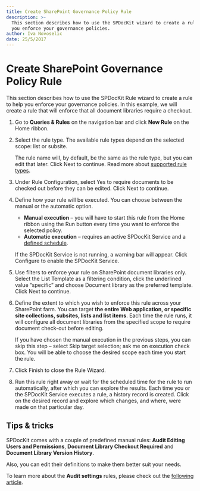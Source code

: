 ```yaml
---
title: Create SharePoint Governance Policy Rule
description: >-
  This section describes how to use the SPDocKit wizard to create a rule to help
  you enforce your governance policies.
author: Iva Novoselic
date: 25/5/2017
---
```


# Create SharePoint Governance Policy Rule

This section describes how to use the SPDocKit Rule wizard to create a rule to help you enforce your governance policies. In this example, we will create a rule that will enforce that all document libraries require a checkout.

1. Go to **Queries & Rules** on the navigation bar and click **New Rule** on the Home ribbon.
2. Select the rule type. The available rule types depend on the selected scope: list or subsite.

   The rule name will, by default, be the same as the rule type, but you can edit that later. Click Next to continue. Read more about [supported rule types](create-governance-policy-rule.md#internal/query-and-change-sharepoint-settings/queries-and-rules-screen).

3. Under Rule Configuration, select Yes to require documents to be checked out before they can be edited. Click Next to continue.
4. Define how your rule will be executed. You can choose between the manual or the automatic option.

   * **Manual execution** – you will have to start this rule from the Home ribbon using the Run button every time you want to enforce the selected policy.
   * **Automatic execution** – requires an active SPDocKit Service and a [defined schedule](create-governance-policy-rule.md#internal/query-and-change-sharepoint-settings/queries-and-rules-screen).

   If the SPDocKit Service is not running, a warning bar will appear. Click Configure to enable the SPDocKit Service.

5. Use filters to enforce your rule on SharePoint document libraries only. Select the List Template as a filtering condition, click the underlined value “specific” and choose Document library as the preferred template. Click Next to continue.
6. Define the extent to which you wish to enforce this rule across your SharePoint farm. You can target **the entire Web application, or specific site collections, subsites, lists and list items**. Each time the rule runs, it will configure all document libraries from the specified scope to require document check-out before editing.

   If you have chosen the manual execution in the previous steps, you can skip this step – select Skip target selection; ask me on execution check box. You will be able to choose the desired scope each time you start the rule.

7. Click Finish to close the Rule Wizard.
8. Run this rule right away or wait for the scheduled time for the rule to run automatically, after which you can explore the results. Each time you or the SPDocKit Service executes a rule, a history record is created. Click on the desired record and explore which changes, and where, were made on that particular day.

## Tips & tricks

SPDocKit comes with a couple of predefined manual rules: **Audit Editing Users and Permissions**, **Document Library Checkout Required** and **Document Library Version History**.

Also, you can edit their definitions to make them better suit your needs.

To learn more about the **Audit settings** rules, please check out the [following article](create-governance-policy-rule.md#internal/query-and-change-sharepoint-settings/create-audit-queries-and-rules).

